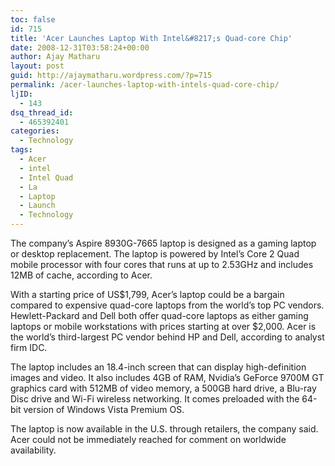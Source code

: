 ```yaml
---
toc: false
id: 715
title: 'Acer Launches Laptop With Intel&#8217;s Quad-core Chip'
date: 2008-12-31T03:58:24+00:00
author: Ajay Matharu
layout: post
guid: http://ajaymatharu.wordpress.com/?p=715
permalink: /acer-launches-laptop-with-intels-quad-core-chip/
ljID:
  - 143
dsq_thread_id:
  - 465392401
categories:
  - Technology
tags:
  - Acer
  - intel
  - Intel Quad
  - La
  - Laptop
  - Launch
  - Technology
---
```

The company&#8217;s Aspire 8930G-7665 laptop is designed as a gaming laptop or desktop replacement. The laptop is powered by Intel&#8217;s Core 2 Quad mobile processor with four cores that runs at up to 2.53GHz and includes 12MB of cache, according to Acer.

With a starting price of US$1,799, Acer&#8217;s laptop could be a bargain compared to expensive quad-core laptops from the world&#8217;s top PC vendors. Hewlett-Packard and Dell both offer quad-core laptops as either gaming laptops or mobile workstations with prices starting at over $2,000. Acer is the world&#8217;s third-largest PC vendor behind HP and Dell, according to analyst firm IDC.

The laptop includes an 18.4-inch screen that can display high-definition images and video. It also includes 4GB of RAM, Nvidia&#8217;s GeForce 9700M GT graphics card with 512MB of video memory, a 500GB hard drive, a Blu-ray Disc drive and Wi-Fi wireless networking. It comes preloaded with the 64-bit version of Windows Vista Premium OS.

The laptop is now available in the U.S. through retailers, the company said. Acer could not be immediately reached for comment on worldwide availability.

